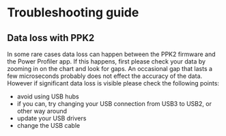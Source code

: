 # Troubleshooting guide

## Data loss with PPK2

In some rare cases data loss can happen between the PPK2 firmware and the Power
Profiler app. If this happens, first please check your data by zooming in on the
chart and look for gaps. An occasional gap that lasts a few microseconds
probably does not effect the accuracy of the data. However if significant data
loss is visible please check the following points:

-   avoid using USB hubs
-   if you can, try changing your USB connection from USB3 to USB2, or other way
    around
-   update your USB drivers
-   change the USB cable
